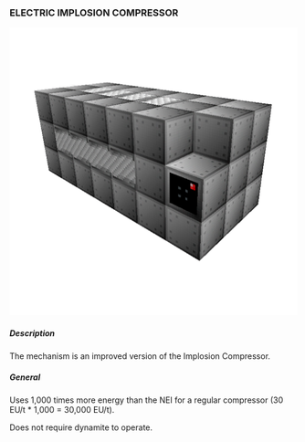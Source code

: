### ELECTRIC IMPLOSION COMPRESSOR

![LOGO](media/gregtech/EIMPLOSpng.png)

##### Description

The mechanism is an improved version of the Implosion Compressor.

##### General

Uses 1,000 times more energy than the NEI for a regular compressor (30 EU/t * 1,000 = 30,000 EU/t).

Does not require dynamite to operate.
